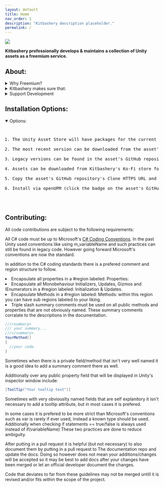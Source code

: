 ```yaml
---
layout: default
title: Home
nav_order: 1
description: "Kitbashery description placeholder."
permalink: /
---
```

![](https://kitbashery.com/assets/images/kitbashery-github-banner.jpg)

<b>Kitbashery professionally develops & maintains a collection of Unity assets as a freemium service.</b>

## About:
<details>
<summary>Why Freemium?</summary>
<pre>
<p>
<b>After years of working in Unity with thousands of dollars invested
in the Unity Asset Store both as a publisher and consumer I found that:</b>
</p>
<ul>
<li>It is unsustainable for most asset publishers to offer unlimited free suport and feature updates for life.</li>
<li>The consumer could receive a broken, unsupported or close source asset no matter the inital price tag.</li>
<li>Paid upgrades split the user base and don't have a "try before you buy" option.</li>
<li>Updates to assets could take weeks to months for the asset store's review process to complete.</li>
</ul>
</pre>
</details>

<details>
<summary>Kitbashery makes sure that:</summary>
<pre>

<ul>
<li>Assets are free of an initial charge. No more paying for expensive broken assets you can't refund.</li>
<li>If you like the asset then you can tip or pay what you want later.</li>
<li>Assets & documentation are open-source and can be maintained in case the main developer suddenly kicks the bucket.</li>
<li>Long term maintenance and support funded via a crowdfunding subscription model.</li>
<li>Feature requests/new assets are developed on a per commission basis (or added by the community).</li>
<li>The latest version is always available to download.</li>
</ul>
</pre>
</details>

<details>
<summary>Support Development</summary>
<pre>

Kitbashery offers membership plans for priority support, feature requests and commissions on Ko-Fi:

[![ko-fi](https://ko-fi.com/img/githubbutton_sm.svg)](https://ko-fi.com/S6S8EKDY5)

</pre>
</details>

## Installation Options:
<details open>
<summary>Options:</summary>
<pre>
<ol>
<li>The Unity Asset Store will have packages for the current Unity LTS version.</li>
<li>The most recent version can be downloaded from the asset's product page on <a href="https://kitbashery.com/">kitbashery.com</a>.</li>
<li>Legacy versions can be found in the asset's GitHub repository's Releases tab.</li>
<li>Assets can be downloaded from Kitbashery's Ko-Fi store for free or you can "pay what you want".</li>
<li>Copy the asset's GitHub repository's Clone HTTPS URL and paste it into the package manager.</li>
<li>Install via openUPM (click the badge on the asset's GitHub repo).</li>
</ol>
</pre>
</details>

## Contributing:
All code contributions are subject to the following requirements:

<p>
All C# code must be up to Microsoft's <a href="https://docs.microsoft.com/en-us/dotnet/csharp/fundamentals/coding-style/coding-conventions">C# Coding Conventions</a>. In the past Unity used conventions like using m_variableName and such practices can still be found in legacy code. However going forward Microsoft's conventions are now the standard.
</p>

In addition to the C# coding standards there is a prefered comment and region structure to follow.

<li>Encapsulate all properties in a #region labeled: Properties:</li>
<li>Encapsulate all Monobehaviour Initializers, Updates, Gizmos and IEnumerators in a #region labeled: Initialization & Updates.</li>
<li>Encapsulate Methods in a #region labeled: Methods: within this region you can have sub regions labeled to your liking.</li>
<li>Triple slash summary comments must be used on all public methods and properties that are not obviously named. These summary comments corralate to the descriptions in the documentation.</li>


```csharp
///<summary>
/// your summary...
///</summary>
YourMethod()
{
  //your code.
}
```
Sometimes when there is a private field/method that isn't very well named it is a good idea to add a summary comment there as well.

Additionally over any public property field that will be displayed in Unity's inspector window include:


```csharp 
[ToolTip("Your tooltip text")]
```

Sometimes with very obviouslty named fields that are self explanitory it isn't necessary to add a tooltip attribute, but in most cases it is prefered.

In some cases it is prefered to be more strict than Microsoft's conventions such as var is rarely if ever used, instead a known type should be used. Additionally when checking if statements == true/false is always used instead of if(variableName) These two practices are done to reduce ambiguity.

After putting in a pull request it is helpful (but not necessary) to also document them by putting in a pull request to The documentation repo and update the docs. Doing so however does not mean your additions/changes will be accepted so it may be best to add docs after your changes have been merged or let an official developer document the changes.

Code that deviates to far from these guidelines may not be merged untill it is revised and/or fits within the scope of the project.
